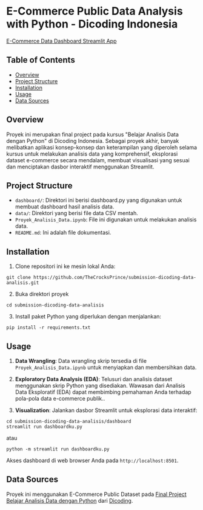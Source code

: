 # E-Commerce Public Data Analysis with Python - Dicoding Indonesia

[E-Commerce Data Dashboard Streamlit App]([https://e-commerce-data-analyst.streamlit.app](https://dashboard-app-ecommerce-aurelly.streamlit.app/)/)

## Table of Contents
- [Overview](#overview)
- [Project Structure](#project-structure)
- [Installation](#installation)
- [Usage](#usage)
- [Data Sources](#data-sources)

## Overview
Proyek ini merupakan final project pada kursus "Belajar Analisis Data dengan Python" di Dicoding Indonesia. Sebagai proyek akhir, banyak melibatkan aplikasi konsep-konsep dan keterampilan yang diperoleh selama kursus untuk melakukan analisis data yang komprehensif, eksplorasi dataset e-commerce secara mendalam, membuat visualisasi yang sesuai dan menciptakan dasbor interaktif menggunakan Streamlit.

## Project Structure
- `dashboard/`: Direktori ini berisi dashboard.py yang digunakan untuk membuat dashboard hasil analisis data.
- `data/`: Direktori yang berisi file data CSV mentah.
- `Proyek_Analisis_Data.ipynb`: File ini digunakan untuk melakukan analisis data.
- `README.md`: Ini adalah file dokumentasi.

## Installation
1. Clone repositori ini ke mesin lokal Anda:
```
git clone https://github.com/TheCrocksPrince/submission-dicoding-data-analisis.git
```
2. Buka direktori proyek
```
cd submission-dicoding-data-analisis
```
3. Install paket Python yang diperlukan dengan menjalankan:
```
pip install -r requirements.txt
```

## Usage
1. **Data Wrangling**: Data wrangling skrip tersedia di file `Proyek_Analisis_Data.ipynb` untuk menyiapkan dan membersihkan data.

2. **Exploratory Data Analysis (EDA)**: Telusuri dan analisis dataset menggunakan skrip Python yang disediakan. Wawasan dari Analisis Data Eksploratif (EDA) dapat membimbing pemahaman Anda terhadap pola-pola data e-commerce publik..

3. **Visualization**: Jalankan dasbor Streamlit untuk eksplorasi data interaktif:

```
cd submission-dicoding-data-analisis/dashboard
streamlit run dashboardku.py  
```
atau
```
python -m streamlit run dashboardku.py
```
Akses dashboard di web browser Anda pada `http://localhost:8501`.

## Data Sources
Proyek ini menggunakan E-Commerce Public Dataset pada [Final Project Belajar Analisis Data dengan Python](https://drive.google.com/file/d/1MsAjPM7oKtVfJL_wRp1qmCajtSG1mdcK/view) dari [Dicoding](https://www.dicoding.com/).
